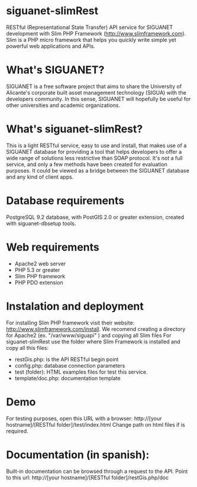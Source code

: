 siguanet-slimRest
==
RESTful (Representational State Transfer) API service for SIGUANET development with Slim PHP Framework (http://www.slimframework.com).
Slim is a PHP micro framework that helps you quickly write simple yet powerful web applications and APIs.

What's SIGUANET?
===
SIGUANET is a free software project that aims to share the University of Alicante's corporate built asset management technology (SIGUA) with the developers community. In this sense, SIGUANET will hopefully be useful for other universities and academic organizations.

What's siguanet-slimRest?
===
This is a light RESTful service, easy to use and install, that makes use of a SIGUANET database for providing a 
tool that helps developers to offer a wide range of solutions less restrictive than SOAP protocol. It's not a 
full service, and only a few methods have been created for evaluation purposes. It could be viewed as a bridge between 
the SIGUANET database and any kind of client apps.

Database requirements
===
PostgreSQL 9.2 database, with PostGIS 2.0 or greater extension, created with siguanet-dbsetup tools.

Web requirements
===
- Apache2 web server
- PHP 5.3 or greater
- Slim PHP framework
- PHP PDO extension

Instalation and deployment
===
For installing Slim PHP framework visit their website: http://www.slimframework.com/install. We recomend creating a 
directory for Apache2 (ex. "/var/www/siguapi" ) and copying all Slim files
For siguanet-slimRest  use the folder where Slim Framework is installed and copy all this files:
- restGis.php: is the API RESTful begin point
- config.php: database connection parameters
- test (folder): HTML examples files for test this service.
- template/doc.php: documentation template

Demo
===
For testing purposes, open this URL with a browser:
http://[your hostname]/[RESTful folder]/test/index.html
Change path on html files if is required.

Documentation (in spanish):
===
Built-in documentation can be browsed through a request to the API. Point to this url:
http://[your hostname]/[RESTful folder]/restGis.php/doc
